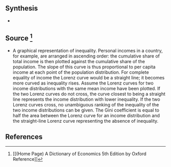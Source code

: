 ## Synthesis
- 
## Source [^1]
- A graphical representation of inequality. Personal incomes in a country, for example, are arranged in ascending order: the cumulative share of total income is then plotted against the cumulative share of the population. The slope of this curve is thus proportional to per capita income at each point of the population distribution. For complete equality of income the Lorenz curve would be a straight line; it becomes more curved as inequality rises. Assume the Lorenz curves for two income distributions with the same mean income have been plotted. If the two Lorenz curves do not cross, the curve closest to being a straight line represents the income distribution with lower inequality. If the two Lorenz curves cross, no unambiguous ranking of the inequality of the two income distributions can be given. The Gini coefficient is equal to half the area between the Lorenz curve for an income distribution and the straight-line Lorenz curve representing the absence of inequality.
## References

[^1]: [[(Home Page) A Dictionary of Economics 5th Edition by Oxford Reference]]